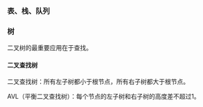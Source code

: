 ### 表、栈、队列


### 树
二叉树的最重要应用在于查找。

#### 二叉查找树
二叉查找树：所有左子树都小于根节点，所有右子树都大于根节点。



AVL（平衡二叉查找树）：每个节点的左子树和右子树的高度差不超过1。







